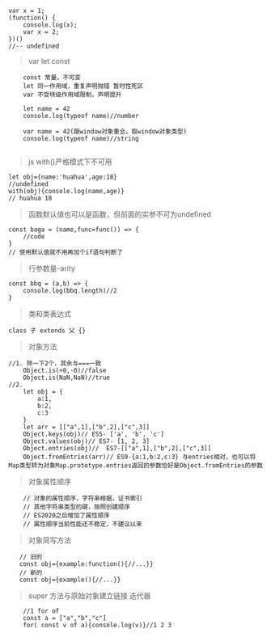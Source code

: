 ```
var x = 1;
(function() {
    console.log(x);
    var x = 2;
})()
//-- undefined
```

> var let const
```
    const 常量，不可变
    let 同一作用域，重复声明抛错 暂时性死区
    var 不受块级作用域限制，声明提升
    
    let name = 42
    console.log(typeof name)//number
    
    var name = 42(跟window对象重合，取window对象类型)
    console.log(typeof name)//string
    
```
> js with()严格模式下不可用
```
let obj={name:'huahua',age:18}
//undefined
with(obj){console.log(name,age)}
// huahua 18
```
> 函数默认值也可以是函数，但前面的实参不可为undefined
```
const baga = (name,func=func()) => {
    //code
}
// 使用默认值就不用再加个if语句判断了
```
> 行参数量-arity
```
const bbq = (a,b) => {
    console.log(bbq.length)//2
}
```
> 类和类表达式
```
class 子 extends 父 {}
```
> 对象方法
```
//1. 除一下2个，其余与===一致
    Object.is(+0,-0)//false
    Object.is(NaN,NaN)//true
//2. 
    let obj = {
        a:1,
        b:2,
        c:3
    }
    let arr = [["a",1],["b",2],["c",3]]
    Object.keys(obj)// ES5- ['a', 'b', 'c']
    Object.values(obj)// ES7- [1, 2, 3]
    Object.entries(obj)//  ES7-[["a",1],["b",2],["c",3]]
    Object.fromEntries(arr)// ES9-{a:1,b:2,c:3} 与entries相对，也可以将Map类型转为对象Map.prototype.entries返回的参数恰好是Object.fromEntries的参数
```
> 对象属性顺序
```
    // 对象的属性顺序，字符串根据，证书索引
    // 其他字符串类型的键，按照创建顺序
    // ES2020之后增加了属性顺序
    // 属性顺序当前性能还不稳定，不建议以来
```
> 对象简写方法
```
   // 旧的
   const obj={example:function(){//...}}
   // 新的
   const obj={example(){//...}}
```
> super 方法与原始对象建立链接
> 迭代器 
```
    //1 for of
    const a = ["a","b","c"]
    for( const v of a){console.log(v)}//1 2 3

```
